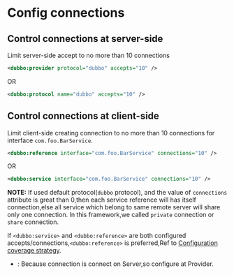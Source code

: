 # Config connections

## Control connections at server-side
Limit server-side accept to no more than 10 connections

```xml
<dubbo:provider protocol="dubbo" accepts="10" />
```
OR

```xml
<dubbo:protocol name="dubbo" accepts="10" />
```

## Control connections at client-side
Limit client-side creating connection to no more than 10 connections for interface `com.foo.BarService`.
```xml
<dubbo:reference interface="com.foo.BarService" connections="10" />
```

OR

```xml
<dubbo:service interface="com.foo.BarService" connections="10" />
```
**NOTE:** If used default protocol(`dubbo` protocol), and the value of  `connections` attribute is great than 0,then each service reference will has itself connection,else all service which belong to same remote server will share only one connection. In this framework,we called `private` connection or `share` connection.

If `<dubbo:service>` and `<dubbo:reference>` are both configured accepts/connections,`<dubbo:reference>` is preferred,Ref to [Configuration coverage strategy](http://dubbo.apache.org/en-us/docs/user/configuration/xml.html).

* : Because connection is connect on Server,so configure at Provider.
